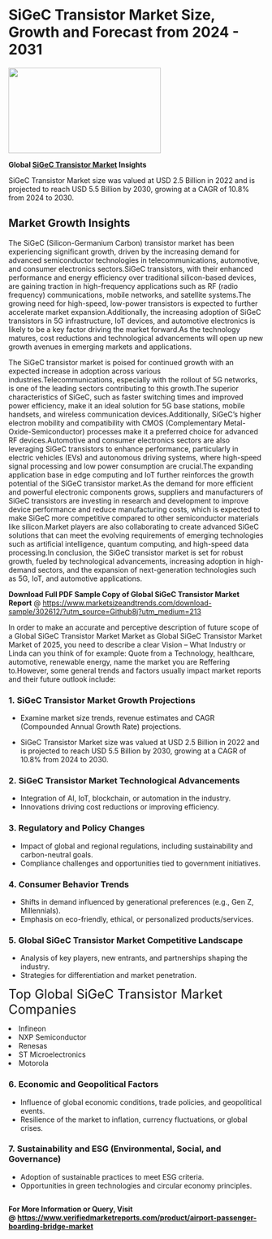 <H1>SiGeC Transistor Market Size, Growth and Forecast from 2024 - 2031</H1><img class="aligncenter size-medium wp-image-584254" src="https://thirdeyenews.in/wp-content/uploads/2024/09/Global-Market-Research-300x168.jpeg" alt="" width="300" height="168" /><p><strong>Global&nbsp;<a href="https://www.marketsizeandtrends.com/download-sample/302612/?utm_source=Github8j?utm_medium=213">SiGeC Transistor Market</a> Insights</strong></p><p>SiGeC Transistor Market size was valued at USD 2.5 Billion in 2022 and is projected to reach USD 5.5 Billion by 2030, growing at a CAGR of 10.8% from 2024 to 2030.</p><p><h2>Market Growth Insights</h2> <p>The SiGeC (Silicon-Germanium Carbon) transistor market has been experiencing significant growth, driven by the increasing demand for advanced semiconductor technologies in telecommunications, automotive, and consumer electronics sectors.SiGeC transistors, with their enhanced performance and energy efficiency over traditional silicon-based devices, are gaining traction in high-frequency applications such as RF (radio frequency) communications, mobile networks, and satellite systems.The growing need for high-speed, low-power transistors is expected to further accelerate market expansion.Additionally, the increasing adoption of SiGeC transistors in 5G infrastructure, IoT devices, and automotive electronics is likely to be a key factor driving the market forward.As the technology matures, cost reductions and technological advancements will open up new growth avenues in emerging markets and applications.</p> <p>The SiGeC transistor market is poised for continued growth with an expected increase in adoption across various industries.Telecommunications, especially with the rollout of 5G networks, is one of the leading sectors contributing to this growth.The superior characteristics of SiGeC, such as faster switching times and improved power efficiency, make it an ideal solution for 5G base stations, mobile handsets, and wireless communication devices.Additionally, SiGeC’s higher electron mobility and compatibility with CMOS (Complementary Metal-Oxide-Semiconductor) processes make it a preferred choice for advanced RF devices.Automotive and consumer electronics sectors are also leveraging SiGeC transistors to enhance performance, particularly in electric vehicles (EVs) and autonomous driving systems, where high-speed signal processing and low power consumption are crucial.The expanding application base in edge computing and IoT further reinforces the growth potential of the SiGeC transistor market.As the demand for more efficient and powerful electronic components grows, suppliers and manufacturers of SiGeC transistors are investing in research and development to improve device performance and reduce manufacturing costs, which is expected to make SiGeC more competitive compared to other semiconductor materials like silicon.Market players are also collaborating to create advanced SiGeC solutions that can meet the evolving requirements of emerging technologies such as artificial intelligence, quantum computing, and high-speed data processing.In conclusion, the SiGeC transistor market is set for robust growth, fueled by technological advancements, increasing adoption in high-demand sectors, and the expansion of next-generation technologies such as 5G, IoT, and automotive applications.</p> <p><span class=""><strong>Download Full PDF Sample Copy of Global SiGeC Transistor Market Report</strong> @ <a href="https://www.marketsizeandtrends.com/download-sample/302612/?utm_source=Github8j?utm_medium=213" target="_blank">https://www.marketsizeandtrends.com/download-sample/302612/?utm_source=Github8j?utm_medium=213</a></span></p><p>In order to make an accurate and perceptive description of future scope of a Global&nbsp;SiGeC Transistor Market Market as Global&nbsp;SiGeC Transistor Market Market of 2025, you need to describe a clear Vision &ndash; What Industry or Linda can you think of for example: Quote from a Technology, healthcare, automotive, renewable energy, name the market you are Reffering to.However, some general trends and factors usually impact market reports and their future outlook include:</p><h3>1.&nbsp;<strong>SiGeC Transistor Market Growth Projections</strong></h3><ul><li>Examine market size trends, revenue estimates and CAGR (Compounded Annual Growth Rate) projections.</li><li><p>SiGeC Transistor Market size was valued at USD 2.5 Billion in 2022 and is projected to reach USD 5.5 Billion by 2030, growing at a CAGR of 10.8% from 2024 to 2030.</p></li></ul><h3>2.&nbsp;<strong>SiGeC Transistor Market Technological Advancements</strong></h3><ul><li>Integration of AI, IoT, blockchain, or automation in the industry.</li><li>Innovations driving cost reductions or improving efficiency.</li></ul><h3>3.&nbsp;<strong>Regulatory and Policy Changes</strong></h3><ul><li>Impact of global and regional regulations, including sustainability and carbon-neutral goals.</li><li>Compliance challenges and opportunities tied to government initiatives.</li></ul><h3>4.&nbsp;<strong>Consumer Behavior Trends</strong></h3><ul><li>Shifts in demand influenced by generational preferences (e.g., Gen Z, Millennials).</li><li>Emphasis on eco-friendly, ethical, or personalized products/services.</li></ul><h3>5.&nbsp;<strong>Global SiGeC Transistor Market Competitive Landscape</strong></h3><ul><li>Analysis of key players, new entrants, and partnerships shaping the industry.</li><li>Strategies for differentiation and market penetration.</li></ul><p data-pm-slice="1 1 []"><span style="color: inherit; font-family: inherit; font-size: 25px;">Top Global SiGeC Transistor Market Companies</span></p><div class="" data-test-id=""><p><li>Infineon</li><li> NXP Semiconductor</li><li> Renesas</li><li> ST Microelectronics</li><li> Motorola</li></p></div><h3>6.&nbsp;<strong>Economic and Geopolitical Factors</strong></h3><ul><li>Influence of global economic conditions, trade policies, and geopolitical events.</li><li>Resilience of the market to inflation, currency fluctuations, or global crises.</li></ul><h3>7.&nbsp;<strong>Sustainability and ESG (Environmental, Social, and Governance)</strong></h3><ul><li>Adoption of sustainable practices to meet ESG criteria.</li><li>Opportunities in green technologies and circular economy principles.</li></ul><h2><strong style="font-size: 14px;">For More Information or Query, Visit @&nbsp;</strong><a style="background-color: #ffffff; font-size: 14px;" href="https://www.marketsizeandtrends.com/report/sigec-transistor-market/" target="_blank">https://www.verifiedmarketreports.com/product/airport-passenger-boarding-bridge-market</a></h2>